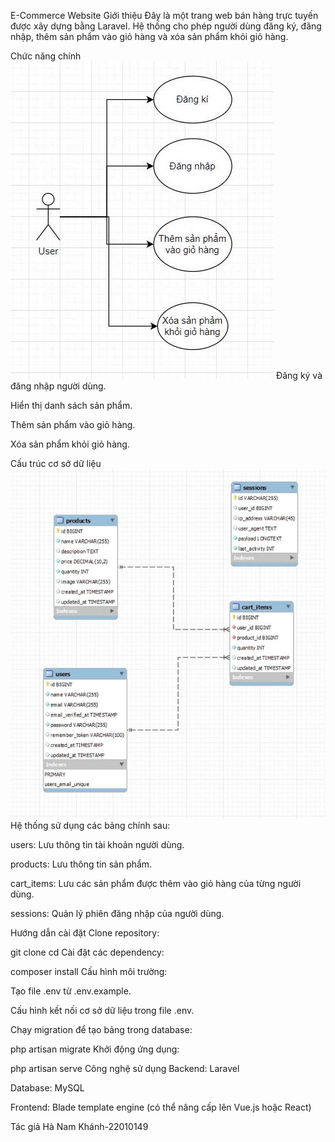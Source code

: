 E-Commerce Website
Giới thiệu
Đây là một trang web bán hàng trực tuyến được xây dựng bằng Laravel. Hệ thống cho phép người dùng đăng ký, đăng nhập, thêm sản phẩm vào giỏ hàng và xóa sản phẩm khỏi giỏ hàng.

Chức năng chính
![alt text](z6350634653393_9b33cd768c9935d163613374b870348b.jpg)
Đăng ký và đăng nhập người dùng.

Hiển thị danh sách sản phẩm.

Thêm sản phẩm vào giỏ hàng.

Xóa sản phẩm khỏi giỏ hàng.

Cấu trúc cơ sở dữ liệu
![alt text](image.png)
Hệ thống sử dụng các bảng chính sau:

users: Lưu thông tin tài khoản người dùng.

products: Lưu thông tin sản phẩm.

cart_items: Lưu các sản phẩm được thêm vào giỏ hàng của từng người dùng.

sessions: Quản lý phiên đăng nhập của người dùng.

Hướng dẫn cài đặt
Clone repository:

git clone <repository-url>
cd <project-folder>
Cài đặt các dependency:

composer install
Cấu hình môi trường:

Tạo file .env từ .env.example.

Cấu hình kết nối cơ sở dữ liệu trong file .env.

Chạy migration để tạo bảng trong database:

php artisan migrate
Khởi động ứng dụng:

php artisan serve
Công nghệ sử dụng
Backend: Laravel

Database: MySQL

Frontend: Blade template engine (có thể nâng cấp lên Vue.js hoặc React)

Tác giả
Hà Nam Khánh-22010149

